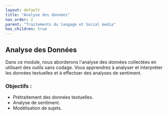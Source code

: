 ```yaml
---
layout: default
title: "Analyse des données"
nav_order: 2
parent: "Traitements du langage et Social media"
has_children: true
---
```


## Analyse des Données

Dans ce module, nous aborderons l'analyse des données collectées en utilisant des outils sans codage. Vous apprendrez à analyser et interpréter les données textuelles et à effectuer des analyses de sentiment.

### Objectifs :
- Prétraitement des données textuelles.
- Analyse de sentiment.
- Modélisation de sujets.
